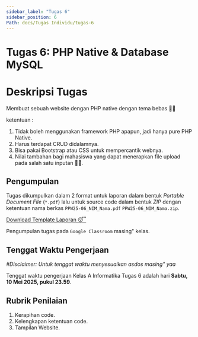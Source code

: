 ```yaml
---
sidebar_label: "Tugas 6"
sidebar_position: 6
Path: docs/Tugas Individu/tugas-6
---
```


# Tugas 6: PHP Native & Database MySQL

# Deskripsi Tugas

Membuat sebuah website dengan PHP native dengan tema bebas 👍🏻

ketentuan :
1. Tidak boleh menggunakan framework PHP apapun, jadi hanya pure PHP Native.
2. Harus terdapat CRUD didalamnya.
3. Bisa pakai Bootstrap atau CSS untuk mempercantik webnya.
4. Nilai tambahan bagi mahasiswa yang dapat menerapkan file upload pada salah satu inputan 🤝🏻.

## Pengumpulan

Tugas dikumpulkan dalam 2 format untuk laporan dalam bentuk *Portable Document File* (`*.pdf`) lalu untuk source code dalam bentuk *ZIP* dengan ketentuan nama berkas `PPW25-06_NIM_Nama.pdf` `PPW25-06_NIM_Nama.zip`.

[Download Template Laporan 😴](https://github.com/PEMWEB-2025/PEMWEB-2025/raw/021ac9dd5da252489ded588f940d6067e7c963c9/static/berkas/Template%20Laporan.docx)

Pengumpulan tugas pada `Google Classroom` masing" kelas.

## Tenggat Waktu Pengerjaan
*#Disclaimer: Untuk tenggat waktu menyesuaikan asdos masing" yaa*

Tenggat waktu pengerjaan Kelas A Informatika Tugas 6 adalah hari **Sabtu, 10 Mei 2025, pukul 23.59**.

## Rubrik Penilaian

1. Kerapihan code.
2. Kelengkapan ketentuan code.
3. Tampilan Website.